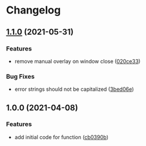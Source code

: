 # Changelog

## [1.1.0](https://www.github.com/gonzolino/tado-window-control/compare/v1.0.0...v1.1.0) (2021-05-31)


### Features

* remove manual overlay on window close ([020ce33](https://www.github.com/gonzolino/tado-window-control/commit/020ce3312138ec34c0f0be9de1d05ea66fd6faad))


### Bug Fixes

* error strings should not be capitalized ([3bed06e](https://www.github.com/gonzolino/tado-window-control/commit/3bed06ef590ea16cf6386083d8225a682f05c6c8))

## 1.0.0 (2021-04-08)


### Features

* add initial code for function ([cb0390b](https://www.github.com/gonzolino/tado-window-control/commit/cb0390bd83b738e256c0cf63461227368bec263a))
